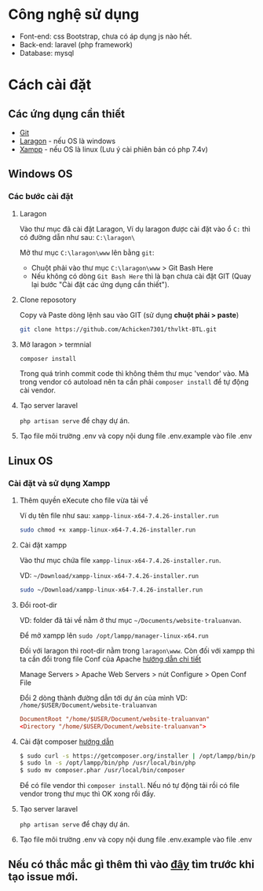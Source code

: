 # Công nghệ sử dụng
- Font-end: css Bootstrap, chưa có áp dụng js nào hết.
- Back-end: laravel (php framework)
- Database: mysql
# Cách cài đặt
## Các ứng dụng cần thiết
- [Git](https://git-scm.com/)
- [Laragon](https://laragon.org/) - nếu OS là windows
- [Xampp](https://www.apachefriends.org/download.html) - nếu OS là linux (Lưu ý cài phiên bản có php 7.4v)
## Windows OS
### Các bước cài đặt
1. Laragon
    
    Vào thư mục đã cài đặt Laragon, Ví dụ laragon được cài đặt vào ổ `C:` thì có đường dẫn như sau: `C:\laragon\`

    Mở thư mục `C:\laragon\www` lên bằng `git`:

    - Chuột phải vào thư mục `C:\laragon\www` > Git Bash Here
    - Nếu không có dòng `Git Bash Here` thì là bạn chưa cài đặt GIT (Quay lại bước "Cài đặt các ứng dụng cần thiết").
2. Clone reposotory

    Copy và Paste dòng lệnh sau vào GIT (sử dụng **chuột phải > paste**)
    ```bash
    git clone https://github.com/Achicken7301/thvlkt-BTL.git
    ```
3. Mở laragon > termnial
    ```bash
    composer install
    ```
    Trong quá trình commit code thì không thêm thư mục 'vendor' vào. Mà trong vendor có autoload nên ta cần phải `composer install` để tự động cài vendor.
4. Tạo server laravel

    `php artisan serve` để chạy dự án.
5. Tạo file môi trường .env và copy nội dung file .env.example vào file .env
## Linux OS
### Cài đặt và sử dụng Xampp

1. Thêm quyền eXecute cho file vừa tải về

    Ví dụ tên file như sau: `xampp-linux-x64-7.4.26-installer.run`
    ```bash
    sudo chmod +x xampp-linux-x64-7.4.26-installer.run
    ```
2. Cài đặt xampp

    Vào thư mục chứa file `xampp-linux-x64-7.4.26-installer.run`. 
    
    VD: `~/Download/xampp-linux-x64-7.4.26-installer.run` 

    ```bash
    sudo ~/Download/xampp-linux-x64-7.4.26-installer.run
    ```
3. Đổi root-dir

    VD: folder đã tải về nằm ở thư mục `~/Documents/website-traluanvan`.
    
    Để mở xampp lên `sudo /opt/lampp/manager-linux-x64.run`

    Đối với laragon thì root-dir nằm trong `laragon\www`. Còn đối với xampp thì ta cần đổi trong file Conf của Apache
    [hướng dẫn chi tiết](https://stackoverflow.com/questions/18902887/how-to-configuring-a-xampp-web-server-for-different-root-directory)

    Manage Servers > Apache Web Servers > nút Configure > Open Conf File

    Đổi 2 dòng thành đường dẫn tới dự án của mình VD: `/home/$USER/Document/website-traluanvan`
    ```conf
    DocumentRoot "/home/$USER/Document/website-traluanvan"
    <Directory "/home/$USER/Document/website-traluanvan">
    ```
4. Cài đặt composer
    [hướng dẫn](https://askubuntu.com/questions/604522/install-composer-and-configure-with-xampp)
    ```bash
    $ sudo curl -s https://getcomposer.org/installer | /opt/lampp/bin/php
    $ sudo ln -s /opt/lampp/bin/php /usr/local/bin/php
    $ sudo mv composer.phar /usr/local/bin/composer
    ```

    Để có file vendor thì `composer install`. Nếu nó tự động tải rồi có file vendor trong thư mục thì OK xong rồi đấy.

5. Tạo server laravel

    `php artisan serve` để chạy dự án.
6. Tạo file môi trường .env và copy nội dung file .env.example vào file .env

## Nếu có thắc mắc gì thêm thì vào [đây](https://github.com/Tra-Luan-Van-Tot-Nghiep-HCMUT/website-traluanvan/issues?q=is%3Aissue+is%3Aopen+label%3A%22good+first+issue%22) tìm trước khi tạo issue mới.
